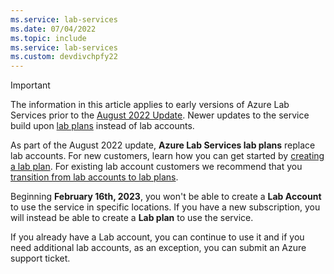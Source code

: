 ```yaml
---
ms.service: lab-services
ms.date: 07/04/2022
ms.topic: include
ms.service: lab-services
ms.custom: devdivchpfy22
---
```

> [!IMPORTANT]
> The information in this article applies to early versions of Azure Lab Services prior to the [August 2022 Update](../lab-services-whats-new.md). Newer updates to the service build upon [lab plans](../classroom-labs-concepts.md#lab-plan) instead of lab accounts.
>
> As part of the August 2022 update, **Azure Lab Services lab plans** replace lab accounts. For new customers, learn how you can get started by [creating a lab plan](../quick-create-resources.md). For existing lab account customers we recommend that you [transition from lab accounts to lab plans](../migrate-to-2022-update.md).
>
> Beginning **February 16th, 2023**, you won't be able to create a **Lab Account** to use the service in specific locations. If you have a new subscription, you will instead be able to create a **Lab plan** to use the service. 
>
> If you already have a Lab account, you can continue to use it and if you need additional lab accounts, as an exception, you can submit an Azure support ticket.